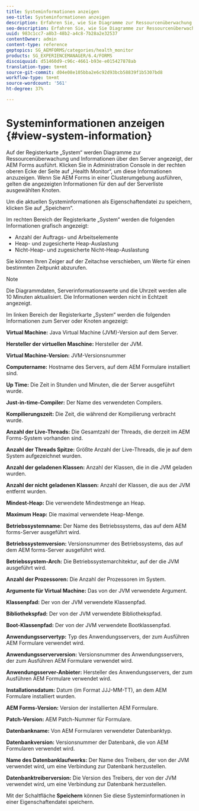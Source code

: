 ```yaml
---
title: Systeminformationen anzeigen
seo-title: Systeminformationen anzeigen
description: Erfahren Sie, wie Sie Diagramme zur Ressourcenüberwachung und Informationen über den Server anzeigen, der AEM Forms ausführt.
seo-description: Erfahren Sie, wie Sie Diagramme zur Ressourcenüberwachung und Informationen über den Server anzeigen, der AEM Forms ausführt.
uuid: 983c1cc7-a8b3-48b2-a4c8-7b28a2e32537
contentOwner: admin
content-type: reference
geptopics: SG_AEMFORMS/categories/health_monitor
products: SG_EXPERIENCEMANAGER/6.4/FORMS
discoiquuid: d51460d9-c96c-4661-b93e-e015427878ab
translation-type: tm+mt
source-git-commit: d04e08e105bba2e6c92d93bcb58839f1b5307bd8
workflow-type: tm+mt
source-wordcount: '561'
ht-degree: 37%

---
```



# Systeminformationen anzeigen {#view-system-information}

Auf der Registerkarte „System“ werden Diagramme zur Ressourcenüberwachung und Informationen über den Server angezeigt, der AEM Forms ausführt. Klicken Sie in Administration Console in der rechten oberen Ecke der Seite auf „Health Monitor“, um diese Informationen anzuzeigen. Wenn Sie AEM Forms in einer Clusterumgebung ausführen, gelten die angezeigten Informationen für den auf der Serverliste ausgewählten Knoten.

Um die aktuellen Systeminformationen als Eigenschaftendatei zu speichern, klicken Sie auf „Speichern“.

Im rechten Bereich der Registerkarte „System“ werden die folgenden Informationen grafisch angezeigt:

* Anzahl der Auftrags- und Arbeitselemente
* Heap- und zugesicherte Heap-Auslastung
* Nicht-Heap- und zugesicherte Nicht-Heap-Auslastung

Sie können Ihren Zeiger auf der Zeitachse verschieben, um Werte für einen bestimmten Zeitpunkt abzurufen.

>[!NOTE]
>
>Die Diagrammdaten, Serverinformationswerte und die Uhrzeit werden alle 10 Minuten aktualisiert. Die Informationen werden nicht in Echtzeit angezeigt.

Im linken Bereich der Registerkarte „System“ werden die folgenden Informationen zum Server oder Knoten angezeigt:

**Virtual Machine:** Java Virtual Machine (JVM)-Version auf dem Server.

**Hersteller der virtuellen Maschine:** Hersteller der JVM.

**Virtual Machine-Version:** JVM-Versionsnummer

**Computername:** Hostname des Servers, auf dem AEM Formulare installiert sind.

**Up Time:** Die Zeit in Stunden und Minuten, die der Server ausgeführt wurde.

**Just-in-time-Compiler:** Der Name des verwendeten Compilers.

**Kompilierungszeit:** Die Zeit, die während der Kompilierung verbracht wurde.

**Anzahl der Live-Threads:** Die Gesamtzahl der Threads, die derzeit im AEM Forms-System vorhanden sind.

**Anzahl der Threads Spitze:** Größte Anzahl der Live-Threads, die je auf dem System aufgezeichnet wurden.

**Anzahl der geladenen Klassen:** Anzahl der Klassen, die in die JVM geladen wurden.

**Anzahl der nicht geladenen Klassen:** Anzahl der Klassen, die aus der JVM entfernt wurden.

**Mindest-Heap:** Die verwendete Mindestmenge an Heap.

**Maximum Heap:** Die maximal verwendete Heap-Menge.

**Betriebssystemname:** Der Name des Betriebssystems, das auf dem AEM forms-Server ausgeführt wird.

**Betriebssystemversion:** Versionsnummer des Betriebssystems, das auf dem AEM forms-Server ausgeführt wird.

**Betriebssystem-Arch:** Die Betriebssystemarchitektur, auf der die JVM ausgeführt wird.

**Anzahl der Prozessoren:** Die Anzahl der Prozessoren im System.

**Argumente für Virtual Machine:** Das von der JVM verwendete Argument.

**Klassenpfad:** Der von der JVM verwendete Klassenpfad.

**Bibliothekspfad:** Der von der JVM verwendete Bibliothekspfad.

**Boot-Klassenpfad:** Der von der JVM verwendete Bootklassenpfad.

**Anwendungsservertyp:** Typ des Anwendungsservers, der zum Ausführen AEM Formulare verwendet wird.

**Anwendungsserverversion:** Versionsnummer des Anwendungsservers, der zum Ausführen AEM Formulare verwendet wird.

**Anwendungsserver-Anbieter:** Hersteller des Anwendungsservers, der zum Ausführen AEM Formulare verwendet wird.

**Installationsdatum:** Datum (im Format JJJ-MM-TT), an dem AEM Formulare installiert wurden.

**AEM Forms-Version:** Version der installierten AEM Formulare.

**Patch-Version:** AEM Patch-Nummer für Formulare.

**Datenbankname:** Von AEM Formularen verwendeter Datenbanktyp.

**Datenbankversion:** Versionsnummer der Datenbank, die von AEM Formularen verwendet wird.

**Name des Datenbanklaufwerks:** Der Name des Treibers, der von der JVM verwendet wird, um eine Verbindung zur Datenbank herzustellen.

**Datenbanktreiberversion:** Die Version des Treibers, der von der JVM verwendet wird, um eine Verbindung zur Datenbank herzustellen.

Mit der Schaltfläche **Speichern** können Sie diese Systeminformationen in einer Eigenschaftendatei speichern.
